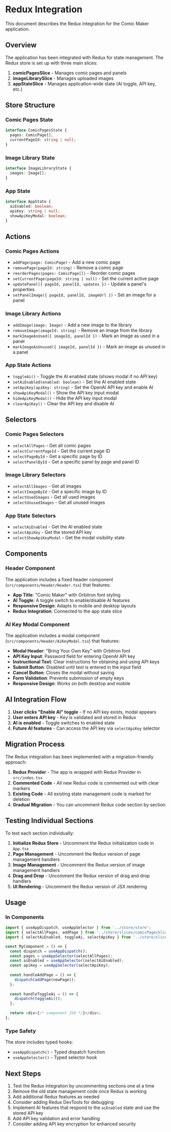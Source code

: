 # Redux Integration

This document describes the Redux integration for the Comic Maker application.

## Overview

The application has been integrated with Redux for state management. The Redux store is set up with three main slices:

1. **comicPagesSlice** - Manages comic pages and panels
2. **imageLibrarySlice** - Manages uploaded images
3. **appStateSlice** - Manages application-wide state (AI toggle, API key, etc.)

## Store Structure

### Comic Pages State
```typescript
interface ComicPagesState {
  pages: ComicPage[];
  currentPageId: string | null;
}
```

### Image Library State
```typescript
interface ImageLibraryState {
  images: Image[];
}
```

### App State
```typescript
interface AppState {
  aiEnabled: boolean;
  apiKey: string | null;
  showApiKeyModal: boolean;
}
```

## Actions

### Comic Pages Actions
- `addPage(page: ComicPage)` - Add a new comic page
- `removePage(pageId: string)` - Remove a comic page
- `reorderPages(pages: ComicPage[])` - Reorder comic pages
- `setCurrentPage(pageId: string | null)` - Set the current active page
- `updatePanel({ pageId, panelId, updates })` - Update a panel's properties
- `setPanelImage({ pageId, panelId, imageUrl })` - Set an image for a panel

### Image Library Actions
- `addImage(image: Image)` - Add a new image to the library
- `removeImage(imageId: string)` - Remove an image from the library
- `markImageAsUsed({ imageId, panelId })` - Mark an image as used in a panel
- `markImageAsUnused({ imageId, panelId })` - Mark an image as unused in a panel

### App State Actions
- `toggleAi()` - Toggle the AI enabled state (shows modal if no API key)
- `setAiEnabled(enabled: boolean)` - Set the AI enabled state
- `setApiKey(apiKey: string)` - Set the OpenAI API key and enable AI
- `showApiKeyModal()` - Show the API key input modal
- `hideApiKeyModal()` - Hide the API key input modal
- `clearApiKey()` - Clear the API key and disable AI

## Selectors

### Comic Pages Selectors
- `selectAllPages` - Get all comic pages
- `selectCurrentPageId` - Get the current page ID
- `selectPageById` - Get a specific page by ID
- `selectPanelById` - Get a specific panel by page and panel ID

### Image Library Selectors
- `selectAllImages` - Get all images
- `selectImageById` - Get a specific image by ID
- `selectUsedImages` - Get all used images
- `selectUnusedImages` - Get all unused images

### App State Selectors
- `selectAiEnabled` - Get the AI enabled state
- `selectApiKey` - Get the stored API key
- `selectShowApiKeyModal` - Get the modal visibility state

## Components

### Header Component
The application includes a fixed header component (`src/components/Header/Header.tsx`) that features:

- **App Title**: "Comic Maker" with Orbitron font styling
- **AI Toggle**: A toggle switch to enable/disable AI features
- **Responsive Design**: Adapts to mobile and desktop layouts
- **Redux Integration**: Connected to the app state slice

### AI Key Modal Component
The application includes a modal component (`src/components/Header/AiKeyModal.tsx`) that features:

- **Modal Header**: "Bring Your Own Key" with Orbitron font
- **API Key Input**: Password field for entering OpenAI API key
- **Instructional Text**: Clear instructions for obtaining and using API keys
- **Submit Button**: Disabled until text is entered in the input field
- **Cancel Button**: Closes the modal without saving
- **Form Validation**: Prevents submission of empty keys
- **Responsive Design**: Works on both desktop and mobile

## AI Integration Flow

1. **User clicks "Enable AI" toggle** - If no API key exists, modal appears
2. **User enters API key** - Key is validated and stored in Redux
3. **AI is enabled** - Toggle switches to enabled state
4. **Future AI features** - Can access the API key via `selectApiKey` selector

## Migration Process

The Redux integration has been implemented with a migration-friendly approach:

1. **Redux Provider** - The app is wrapped with Redux Provider in `src/index.tsx`
2. **Commented Code** - All new Redux code is commented out with clear markers
3. **Existing Code** - All existing state management code is marked for deletion
4. **Gradual Migration** - You can uncomment Redux code section by section

## Testing Individual Sections

To test each section individually:

1. **Initialize Redux Store** - Uncomment the Redux initialization code in `App.tsx`
2. **Page Management** - Uncomment the Redux version of page management handlers
3. **Image Management** - Uncomment the Redux version of image management handlers
4. **Drag and Drop** - Uncomment the Redux version of drag and drop handlers
5. **UI Rendering** - Uncomment the Redux version of JSX rendering

## Usage

### In Components
```typescript
import { useAppDispatch, useAppSelector } from '../store/store';
import { selectAllPages, addPage } from '../store/slices/comicPagesSlice';
import { selectAiEnabled, toggleAi, selectApiKey } from '../store/slices/appStateSlice';

const MyComponent = () => {
  const dispatch = useAppDispatch();
  const pages = useAppSelector(selectAllPages);
  const aiEnabled = useAppSelector(selectAiEnabled);
  const apiKey = useAppSelector(selectApiKey);
  
  const handleAddPage = () => {
    dispatch(addPage(newPage));
  };
  
  const handleToggleAi = () => {
    dispatch(toggleAi());
  };
  
  return <div>{/* component JSX */}</div>;
};
```

### Type Safety
The store includes typed hooks:
- `useAppDispatch()` - Typed dispatch function
- `useAppSelector()` - Typed selector hook

## Next Steps

1. Test the Redux integration by uncommenting sections one at a time
2. Remove the old state management code once Redux is working
3. Add additional Redux features as needed
4. Consider adding Redux DevTools for debugging
5. Implement AI features that respond to the `aiEnabled` state and use the stored API key
6. Add API key validation and error handling
7. Consider adding API key encryption for enhanced security 